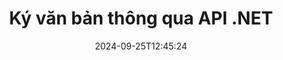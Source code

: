 ---
############################# Static ############################
layout: "landing"
date: 2024-09-25T12:45:24
draft: false

lang: vi
product: "Signature"
product_tag: "signature"
platform: "Net"
platform_tag: "net"

############################# Drop-down ############################
supported_platforms:
  items:
    # supported_platforms loop
    - title: ".NET"
      tag: "net"
    # supported_platforms loop
    - title: "Java"
      tag: "java"
    # supported_platforms loop
    - title: "Node.js"
      tag: "nodejs-java" 
    # supported_platforms loop
    - title: "Python"
      tag: "python-net" 

############################# Head ############################
head_title: "API chữ ký số C# .NET - GroupDocs.Signature"
head_description: "Tích hợp xử lý chữ ký số trong ứng dụng .NET của bạn bằng GroupDocs.Signature. Bảo mật tập tin của bạn bằng chữ ký một cách nhanh chóng và hiệu quả."

############################# Header ############################
title: "Ký văn bản thông qua API .NET"
description: "Ký các tài liệu và hình ảnh kỹ thuật số trên bất kỳ nền tảng nào bằng cách sử dụng các giải pháp dựa trên ứng dụng và API linh hoạt của chúng tôi dành cho lập trình viên và người dùng cuối."
words:
  for: "vì"

actions:
  main: "Tải xuống NuGet miễn phí"
  main_link: "https://www.nuget.org/packages/GroupDocs.Signature"
  alt: "Cấp phép"
  alt_link: "https://purchase.groupdocs.com/pricing/signature/net/"
  title: "Sẵn sàng để bắt đầu?"
  description: "Dùng thử miễn phí các tính năng của GroupDocs.Signature hoặc yêu cầu giấy phép"

release:
  title: "Đã phát hành phiên bản {0}"
  notes: "Xem có gì mới"
  downloads: "Tải xuống"

code:
  title: "Ký tệp PDF trong C#"
  more: "Thêm ví dụ"
  more_link: "https://github.com/groupdocs-signature/GroupDocs.Signature-for-.NET/"
  install: "dotnet add package GroupDocs.Signature"
  content: |
    ```csharp {style=abap}   
    // Chọn tài liệu PDF
    using (Signature signature = new Signature("sample.pdf"))
    {
        // Cung cấp văn bản
        var options = new TextSignOptions("John Smith")
        {
            // Đặt màu
            ForeColor = Color.Red
        };
        // Ký tài liệu và lưu vào tập tin
        signature.Sign("signed.pdf", options);
    }
    ```

############################# Overview ############################
overview:
  enable: true
  title: "Tổng quan về GroupDocs.Signature"
  description: "API để thực hiện ký tài liệu và các hoạt động liên quan trong ứng dụng .NET"
  features:
    # feature loop
    - title: "Thêm chữ ký vào tài liệu kinh doanh trong C#"
      content: "Ký tài liệu: Với GroupDocs.Signature cho .NET, bạn có thể thêm nhiều loại chữ ký khác nhau, chẳng hạn như văn bản, hình ảnh, mã vạch và chứng chỉ kỹ thuật số vào tài liệu PDF và Office. API này cho phép bạn ký tài liệu của mình với hầu hết mọi loại dữ liệu, bao gồm cả siêu dữ liệu ẩn."

    # feature loop
    - title: "Xử lý văn bản đã ký"
      content: "Xử lý bổ sung: Bạn có thể thực hiện các thao tác mạnh mẽ trên các tài liệu đã ký bằng GroupDocs.Signature. Điều này bao gồm tìm kiếm chữ ký hiện có trong tài liệu kinh doanh và xác minh chúng bằng các tiêu chí cụ thể. Ngoài ra, bạn có thể truy xuất thông tin tài liệu và xem trước các trang thông qua API .NET này."

    # feature loop
    - title: "Tùy chỉnh kết quả"
      content: "GroupDocs.Signature cho .NET cung cấp các tùy chọn tùy chỉnh mở rộng. Bạn có thể định vị chính xác chữ ký ở bất kỳ đâu trên trang tài liệu và điều chỉnh giao diện của chúng bằng nhiều cài đặt khác nhau. Hơn nữa, API này hỗ trợ lưu các tài liệu đã xử lý ở nhiều định dạng được hỗ trợ."

############################# Platforms ############################
platforms:
  enable: true
  title: "Nền tảng độc lập"
  description: "GroupDocs.Signature cho .NET hỗ trợ các hệ điều hành, khung và trình quản lý gói sau"
  items:
    # platform loop
    - title: "Amazon"
      image: "amazon"
    # platform loop
    - title: "Docker"
      image: "docker"
    # platform loop
    - title: "Azure"
      image: "azure"
    # platform loop
    - title: "VS Code"
      image: "vs_code"
    # platform loop
    - title: "ReSharper"
      image: "resharper"
    # platform loop
    - title: "macOS"
      image: "finder"
    # platform loop
    - title: "Linux"
      image: "linux"
    # platform loop
    - title: "NuGet"
      image: "nuget"

############################# File formats ############################
formats:
  enable: true
  title: "Các định dạng tập tin được hỗ trợ"
  description: |
    GroupDocs.Signature cho .NET hỗ trợ các thao tác với [định dạng tệp](https://docs.groupdocs.com/signature/net/supported-document-formats/) sau.
  groups:
    # group loop
    - color: "green"
      content: |
        ### Các định dạng Microsoft Office
        * **Word:**  DOCX, DOC, DOCM, DOT, DOTX, DOTM, RTF
        * **Excel:** XLSX, XLS, XLSM, XLSB, XLTM, XLT, XLTM, XLTX, XLAM, SXC, SpreadsheetML
        * **PowerPoint:** PPT, PPTX, PPS, PPSX, PPSM, POT, POTM, POTX, PPTM
    # group loop
    - color: "blue"
      content: |
        ### Hình ảnh & Định dạng khác
        * **Cầm tay:** PDF
        * **Hình ảnh:** JPG, BMP, PNG, TIFF, GIF, DICOM, WEBP
        * **Các dạng văn phòng khác:** ODT, OTT, OTS, ODS, ODP, OTP, ODG
      # group loop
    - color: "red"
      content: |
        ### Các định dạng khác
        * **Web:** HTML, MHTML
        * **Lưu trữ:** ZIP, TAR, 7Z
        * **Chứng chỉ:** PFX

############################# Features ############################
features:
  enable: true
  title: "Tính năng GroupDocs.Signature"
  description: "Ký các tệp PDF, Tài liệu Office và Hình ảnh nhanh chóng và chính xác"

  items:
    # feature loop
    - icon: "sign"
      title: "Ký tài liệu"
      content: "Thêm một hoặc nhiều loại chữ ký được hỗ trợ một cách chính xác tại bất kỳ vị trí nào được chỉ định trên tài liệu kinh doanh."

    # feature loop
    - icon: "custom"
      title: "Tùy chỉnh chữ ký"
      content: "Sử dụng các tính năng như màu sắc, phông chữ, đường viền, xoay, v.v. để định cấu hình giao diện của chữ ký."

    # feature loop
    - icon: "password"
      title: "Bảo vệ mật khẩu tài liệu"
      content: "Bảo mật một số loại tài liệu nhất định bằng cách đặt mật khẩu sau khi ký."

    # feature loop
    - icon: "protect"
      title: "Bảo vệ khỏi những thay đổi"
      content: "Ngăn chặn những thay đổi đối với các tài liệu kinh doanh quan trọng sau khi thêm chữ ký bằng chứng chỉ số."

    # feature loop
    - icon: "convert"
      title: "Chuyển đổi tập tin đã ký sang các định dạng khác"
      content: "Chuyển đổi các tệp đã ký sang các định dạng mong muốn, chẳng hạn như lưu tài liệu Word dưới dạng PDF."

    # feature loop
    - icon: "preview"
      title: "Trích xuất bản xem trước trang"
      content: "Trích xuất các trang từ tài liệu đã ký dưới dạng hình ảnh riêng lẻ để xử lý trong tương lai."

    # feature loop
    - icon: "search"
      title: "Tìm kiếm chữ ký trong tài liệu"
      content: "Truy xuất thông tin về chữ ký đã thêm trước đó trong các tài liệu cụ thể."

    # feature loop
    - icon: "validate"
      title: "Xác thực các tài liệu đã ký"
      content: "Xác minh việc ký tài liệu phù hợp bằng cách sử dụng các tính năng xác thực."

    # feature loop
    - icon: "update"
      title: "Cập nhật hoặc xóa chữ ký"
      content: "Dễ dàng định vị lại các chữ ký cụ thể trên một trang, sửa đổi văn bản hoặc xóa chúng mà không gặp bất kỳ sự cố nào."

############################# Code samples ############################
code_samples:
  enable: true
  title: "Mẫu mã"
  description: "Một số trường hợp sử dụng GroupDocs.Signature điển hình cho các hoạt động .NET"
  items:
    # code sample loop
    - title: "Thêm mã QR vào PDF"
      content: |
        Việc thêm [mã QR](https://docs.groupdocs.com/signature/net/esign-document-with-qr-code-signature/) vào các trang cụ thể của tài liệu PDF có thể nâng cao quy trình kinh doanh. Dưới đây là ví dụ về cách thêm mã QR bằng GroupDocs.Signature.
        {{< landing/code title="Cách đặt mã QR vào PDF.">}}
        ```csharp {style=abap}
        // Tải tài liệu để ký
        using (Signature signature = new Signature("file_to_sign.pdf"))
        {
            // Tạo tùy chọn mã QR với văn bản được xác định trước
            QrCodeSignOptions options = new QrCodeSignOptions("The document is approved by John Smith")
            {
                // Định cấu hình loại và vị trí mã hóa mã QR trên trang
                EncodeType = QrCodeTypes.QR,
                Left = 100,
                Top = 100
            };
            // Ký tài liệu và lưu nó dưới dạng tệp kết quả
            signature.Sign("file_with_QR.pdf", options);
        }
        ```
        {{< /landing/code >}}
    # code sample loop
    - title: "Bảo vệ tài liệu DOCX bằng chứng chỉ kỹ thuật số"
      content: |
        Bạn có thể [Bảo vệ tài liệu](https://docs.groupdocs.com/signature/net/esign-document-with-digital-signature/) bằng chữ ký cá nhân hoặc công ty được lưu trữ dưới dạng chứng chỉ kỹ thuật số. Những tài liệu được bảo vệ như vậy không thể được sửa đổi nếu không làm mất hiệu lực chữ ký.
        {{< landing/code title="Đây là cách đảm bảo tính toàn vẹn của tài liệu.">}}
        ```csharp {style=abap}   
        // Tải tài liệu cần được ký điện tử
        using (Signature signature = new Signature("file_to_sign.docx"))
        {
            // Chỉ định các tùy chọn ký kỹ thuật số và cung cấp đường dẫn đến tệp chứng chỉ
            DigitalSignOptions options = new DigitalSignOptions("certificate.pfx")
            {
                // Đặt mật khẩu chứng chỉ
                Password = "1234567890"
            };
            // Ký tài liệu và lưu nó vào đường dẫn mong muốn
            signature.Sign("digitally_signed.docx", options);
        }
        ```
        {{< /landing/code >}}

---